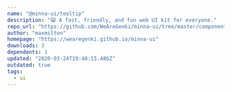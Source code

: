 ```yaml
---
name: "@minna-ui/tooltip"
description: "😸 A fast, friendly, and fun web UI kit for everyone."
repo_url: "https://github.com/WeAreGenki/minna-ui/tree/master/components/tooltip"
author: "maxmilton"
homepage: "https://wearegenki.github.io/minna-ui"
downloads: 3
dependents: 1
updated: "2020-03-24T19:40:15.486Z"
outdated: true
tags: 
  - ui
---
```

